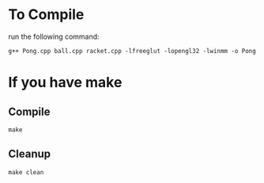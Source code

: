 # To Compile
run the following command:
```
g++ Pong.cpp ball.cpp racket.cpp -lfreeglut -lopengl32 -lwinmm -o Pong
```

# If you have make
## Compile
```
make
```
## Cleanup
```
make clean
```
